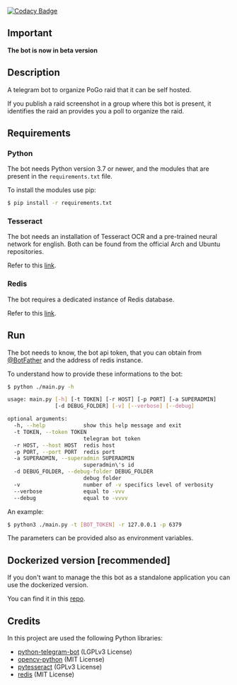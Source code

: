 [![Codacy Badge](https://api.codacy.com/project/badge/Grade/ffb75961a5854f7d9d429921ea71084b)](https://www.codacy.com/app/RobertoBochet/pogoraidbot?utm_source=github.com&utm_medium=referral&utm_content=RobertoBochet/pogoraidbot&utm_campaign=Badge_Grade)

## Important

**The bot is now in beta version**

## Description

A telegram bot to organize PoGo raid that it can be self hosted.

If you publish a raid screenshot in a group where this bot is present, it identifies the raid an provides you a poll to organize the raid.

## Requirements

### Python

The bot needs Python version 3.7 or newer, and the modules that are present in the `requirements.txt` file.

To install the modules use pip:

```bash
$ pip install -r requirements.txt
```

### Tesseract

The bot needs an installation of Tesseract OCR and a pre-trained neural network for english. Both can be found from the official Arch and Ubuntu repositories.

Refer to this [link](https://github.com/tesseract-ocr/tesseract).

### Redis

The bot requires a dedicated instance of Redis database.

Refer to this [link](https://redis.io/).

## Run

The bot needs to know, the bot api token, that you can obtain from [@BotFather](https://telegram.me/BotFather) and the address of redis instance.

To understand how to provide these informations to the bot:

```bash
$ python ./main.py -h
```

```bash
usage: main.py [-h] [-t TOKEN] [-r HOST] [-p PORT] [-a SUPERADMIN]
               [-d DEBUG_FOLDER] [-v] [--verbose] [--debug]

optional arguments:
  -h, --help            show this help message and exit
  -t TOKEN, --token TOKEN
                        telegram bot token
  -r HOST, --host HOST  redis host
  -p PORT, --port PORT  redis port
  -a SUPERADMIN, --superadmin SUPERADMIN
                        superadmin\'s id
  -d DEBUG_FOLDER, --debug-folder DEBUG_FOLDER
                        debug folder
  -v                    number of -v specifics level of verbosity
  --verbose             equal to -vvv
  --debug               equal to -vvvv

```

An example:

```bash
$ python3 ./main.py -t [BOT_TOKEN] -r 127.0.0.1 -p 6379
```

The parameters can be provided also as environment variables.

## Dockerized version \[recommended]

If you don't want to manage the this bot as a standalone application you can use the dockerized version.

You can find it in this [repo](https://github.com/RobertoBochet/pogoraidbot-dockerized).

## Credits

In this project are used the following Python libraries:

-   [python-telegram-bot](https://python-telegram-bot.org/) (LGPLv3 License)
-   [opencv-python](https://pypi.org/project/opencv-python/) (MIT License)
-   [pytesseract](https://pypi.org/project/pytesseract/) (GPLv3 License)
-   [redis](https://pypi.org/project/redis/) (MIT License)
